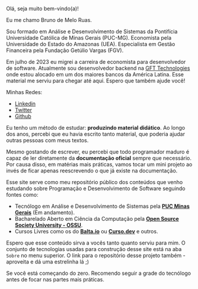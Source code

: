Olá, seja muito bem-vindo(a)!

Eu me chamo Bruno de Melo Ruas. 

Sou formado em Análise e Desenvolvimento de Sistemas da Pontifícia Universidade Católica de Minas Gerais (PUC-MG). Economista pela Universidade do Estado do Amazonas (UEA). Especialista em Gestão Financeira pela Fundação Getúlio Vargas (FGV). 

Em julho de 2023 eu migrei a carreira de economista para desenvolvedor de software. Atualmente sou desenvolvedor backend na [GFT Technologies](https://www.gft.com/br/pt) onde estou alocado em um dos maiores bancos da América Latina. Esse material me serviu para chegar até aqui. Espero que também ajude você!

Minhas Redes:

 - [Linkedin](https://www.linkedin.com/in/brunoruas2/)
 - [Twitter](https://twitter.com/bruno_ruas2)
 - [Github](https://github.com/brunoruas2)

Eu tenho um método de estudar: **produzindo material didático**. Ao longo dos anos, percebi que eu havia escrito tanto material, que poderia ajudar outras pessoas com meus textos. 

Mesmo gostando de escrever, eu percebi que todo programador maduro é capaz de ler diretamente da **documentação oficial** sempre que necessário. Por causa disso, em matérias mais práticas, vamos tocar um mini projeto ao invés de ficar apenas reescrevendo o que já existe na documentação.

Esse site serve como meu repositório público dos conteúdos que venho estudando sobre Programação e Desenvolvimento de Software seguindo fontes como:

 - Tecnólogo em Análise e Desenvolvimento de Sistemas pela **[PUC Minas Gerais](https://www.pucminas.br/PucVirtual/Graduacao/Paginas/Analise-e-Desenvolvimento-de-Sistemas-Tecnologo.aspx?moda=1&curso=492&local=7c032ce9-43f6-4571-b72e-674be76a5b62)** (Em andamento).
 - Bacharelado Aberto em Ciência da Computação pela **[Open Source Society University - OSSU](https://github.com/ossu/computer-science)**.
 - Cursos Livres como os do [**Balta.io**](https://balta.io/cursos) ou [**Curso.dev**](https://curso.dev/) e outros.

Espero que esse conteúdo sirva a vocês tanto quanto serviu para mim. O conjunto de tecnologias usadas para construção desse site está na aba `Sobre` no menu superior. O link para o repositório desse projeto também - aproveita e dá uma estrelinha lá ;)

Se você está começando do zero. Recomendo seguir a grade do tecnólogo antes de focar nas partes mais práticas.